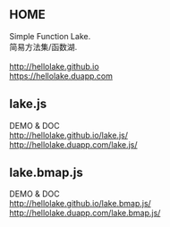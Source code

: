 ## HOME
Simple Function Lake. <br>
简易方法集/函数湖. <br><br>
http://hellolake.github.io <br>
https://hellolake.duapp.com

## lake.js

DEMO & DOC <br>
http://hellolake.github.io/lake.js/ <br>
http://hellolake.duapp.com/lake.js/

## lake.bmap.js

DEMO & DOC <br>
http://hellolake.github.io/lake.bmap.js/ <br>
http://hellolake.duapp.com/lake.bmap.js/
